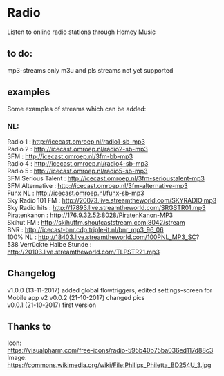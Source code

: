 # Radio
Listen to online radio stations through Homey Music

## to do:
mp3-streams only
m3u and pls streams not yet supported

## examples
Some examples of streams which can be added:

### NL:
Radio 1 : http://icecast.omroep.nl/radio1-sb-mp3  
Radio 2 : http://icecast.omroep.nl/radio2-sb-mp3  
3FM : http://icecast.omroep.nl/3fm-bb-mp3  
Radio 4 : http://icecast.omroep.nl/radio4-sb-mp3  
Radio 5 : http://icecast.omroep.nl/radio5-sb-mp3  
3FM Serious Talent : http://icecast.omroep.nl/3fm-serioustalent-mp3  
3FM Alternative :  	http://icecast.omroep.nl/3fm-alternative-mp3  
Funx NL : http://icecast.omroep.nl/funx-sb-mp3  
Sky Radio 101 FM : http://20073.live.streamtheworld.com/SKYRADIO.mp3   
Sky Radio hits : http://17893.live.streamtheworld.com/SRGSTR01.mp3  
Piratenkanon : http://176.9.32.52:8028/PiratenKanon-MP3  
Skihut FM : http://skihutfm.shoutcaststream.com:8042/stream  
BNR : http://icecast-bnr.cdp.triple-it.nl/bnr_mp3_96_06  
100% NL : http://18403.live.streamtheworld.com/100PNL_MP3_SC?  
538 Verrückte Halbe Stunde : http://20103.live.streamtheworld.com/TLPSTR21.mp3  

## Changelog
v1.0.0 (13-11-2017) added global flowtriggers, edited settings-screen for Mobile app v2
v0.0.2 (21-10-2017) changed pics  
v0.0.1 (21-10-2017) first version  

## Thanks to
Icon:  
https://visualpharm.com/free-icons/radio-595b40b75ba036ed117d88c3  
Image:  
https://commons.wikimedia.org/wiki/File:Philips_Philetta_BD254U_3.jpg  

